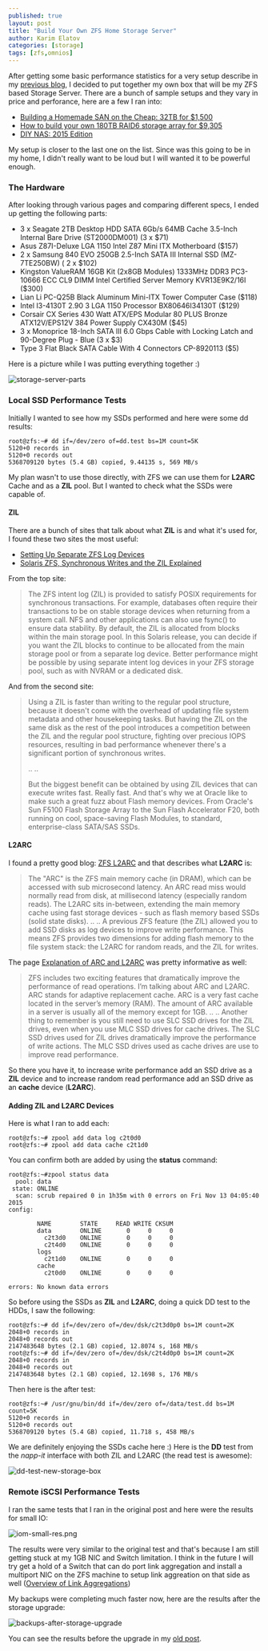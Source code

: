```yaml
---
published: true
layout: post
title: "Build Your Own ZFS Home Storage Server"
author: Karim Elatov
categories: [storage]
tags: [zfs,omnios]
---
```

After getting some basic performance statistics for a very setup describe in my [previous blog](/2014/01/zfs-iscsi-benchmarks-tests/), I decided to put together my own box that will be my ZFS based Storage Server. There are a bunch of sample setups and they vary in price and perforance, here are a few I ran into:

* [Building a Homemade SAN on the Cheap: 32TB for $1,500](http://thehomeserverblog.com/esxi-storage/building-a-homemade-san-on-the-cheap-32tb-for-1500/)
* [How to build your own 180TB RAID6 storage array for $9,305](http://www.extremetech.com/computing/178757-how-to-build-your-own-180tb-raid6-storage-array-for-9305)
* [DIY NAS: 2015 Edition](http://blog.brianmoses.net/2015/01/diy-nas-2015-edition.html)

My setup is closer to the last one on the list. Since was this going to be in my home, I didn't really want to be loud but I will wanted it to be powerful enough.

### The Hardware

After looking through various pages and comparing different specs, I ended up getting the following parts:

* 3 x Seagate 2TB Desktop HDD SATA 6Gb/s 64MB Cache 3.5-Inch Internal Bare Drive (ST2000DM001) (3 x $71)
* Asus Z87I-Deluxe LGA 1150 Intel Z87 Mini ITX Motherboard ($157)
* 2 x Samsung 840 EVO 250GB 2.5-Inch SATA III Internal SSD (MZ-7TE250BW) ( 2 x $102)
* Kingston ValueRAM 16GB Kit (2x8GB Modules) 1333MHz DDR3 PC3-10666 ECC CL9 DIMM Intel Certified Server Memory KVR13E9K2/16I ($300)
* Lian Li PC-Q25B Black Aluminum Mini-ITX Tower Computer Case ($118)
* Intel I3-4130T 2.90 3 LGA 1150 Processor BX80646I34130T ($129)
* Corsair CX Series 430 Watt ATX/EPS Modular 80 PLUS Bronze ATX12V/EPS12V 384 Power Supply CX430M ($45)
* 3 x Monoprice 18-Inch SATA III 6.0 Gbps Cable with Locking Latch and 90-Degree Plug - Blue (3 x $3)
* Type 3 Flat Black SATA Cable With 4 Connectors CP-8920113 ($5)

Here is a picture while I was putting everything together :)

![storage-server-parts](https://googledrive.com/host/0B4vYKT_-8g4IWE9kS2hMMmFuXzg/zfs-perf-biy-san/storage-server-parts.jpg) 

### Local SSD Performance Tests
Initially I wanted to see how my SSDs performed and here were some dd results:

	root@zfs:~# dd if=/dev/zero of=dd.test bs=1M count=5K
	5120+0 records in
	5120+0 records out
	5368709120 bytes (5.4 GB) copied, 9.44135 s, 569 MB/s
	
My plan wasn't to use those directly, with ZFS we can use them for **L2ARC** Cache and as a **ZIL** pool. But I wanted to check what the SSDs were capable of.

#### ZIL 
There are a bunch of sites that talk about what **ZIL** is and what it's used for, I found these two sites the most useful:

* [Setting Up Separate ZFS Log Devices](http://docs.oracle.com/cd/E19253-01/819-5461/gfgaa/index.html)
* [Solaris ZFS, Synchronous Writes and the ZIL Explained](http://constantin.glez.de/blog/2010/07/solaris-zfs-synchronous-writes-and-zil-explained)

From the top site:

> The ZFS intent log (ZIL) is provided to satisfy POSIX requirements for synchronous transactions. For example, databases often require their transactions to be on stable storage devices when returning from a system call. NFS and other applications can also use fsync() to ensure data stability. By default, the ZIL is allocated from blocks within the main storage pool. In this Solaris release, you can decide if you want the ZIL blocks to continue to be allocated from the main storage pool or from a separate log device. Better performance might be possible by using separate intent log devices in your ZFS storage pool, such as with NVRAM or a dedicated disk.

And from the second site:

> Using a ZIL is faster than writing to the regular pool structure, because it doesn't come with the overhead of updating file system metadata and other housekeeping tasks. But having the ZIL on the same disk as the rest of the pool introduces a competition between the ZIL and the regular pool structure, fighting over precious IOPS resources, resulting in bad performance whenever there's a significant portion of synchronous writes.
> 
> ..
> ..
> 
> But the biggest benefit can be obtained by using ZIL devices that can execute writes fast. Really fast. And that's why we at Oracle like to make such a great fuzz about Flash memory devices. From Oracle's Sun F5100 Flash Storage Array to the Sun Flash Accelerator F20, both running on cool, space-saving Flash Modules, to standard, enterprise-class SATA/SAS SSDs.

#### L2ARC

I found a pretty good blog: [ZFS L2ARC](https://blogs.oracle.com/brendan/entry/test) and that describes what **L2ARC** is:

> The "ARC" is the ZFS main memory cache (in DRAM), which can be accessed with sub microsecond latency. An ARC read miss would normally read from disk, at millisecond latency (especially random reads). The L2ARC sits in-between, extending the main memory cache using fast storage devices - such as flash memory based SSDs (solid state disks).
> ..
> ..
> A previous ZFS feature (the ZIL) allowed you to add SSD disks as log devices to improve write performance. This means ZFS provides two dimensions for adding flash memory to the file system stack: the L2ARC for random reads, and the ZIL for writes.

The page [Explanation of ARC and L2ARC](http://www.zfsbuild.com/2010/04/15/explanation-of-arc-and-l2arc/) was pretty informative as well:

> ZFS includes two exciting features that dramatically improve the performance of read operations. I’m talking about ARC and L2ARC. ARC stands for adaptive replacement cache. ARC is a very fast cache located in the server’s memory (RAM). The amount of ARC available in a server is usually all of the memory except for 1GB.
> ..
> ..
> Another thing to remember is you still need to use SLC SSD drives for the ZIL drives, even when you use MLC SSD drives for cache drives. The SLC SSD drives used for ZIL drives dramatically improve the performance of write actions. The MLC SSD drives used as cache drives are use to improve read performance.


So there you have it, to increase write performance add an SSD drive as a **ZIL** device and to increase random read performance add an SSD drive as an **cache** device (**L2ARC**).

#### Adding ZIL and L2ARC Devices
Here is what I ran to add each:

	root@zfs:~# zpool add data log c2t0d0
	root@zfs:~# zpool add data cache c2t1d0
	
You can confirm both are added by using the **status** command:

	root@zfs:~#zpool status data
	  pool: data
	 state: ONLINE
	  scan: scrub repaired 0 in 1h35m with 0 errors on Fri Nov 13 04:05:40 2015
	config:
	
	        NAME        STATE     READ WRITE CKSUM
	        data        ONLINE       0     0     0
	          c2t3d0    ONLINE       0     0     0
	          c2t4d0    ONLINE       0     0     0
	        logs
	          c2t1d0    ONLINE       0     0     0
	        cache
	          c2t0d0    ONLINE       0     0     0
	
	errors: No known data errors


So before using the SSDs as **ZIL** and **L2ARC**, doing a quick DD test to the HDDs, I saw the following:

	root@zfs:~# dd if=/dev/zero of=/dev/dsk/c2t3d0p0 bs=1M count=2K
	2048+0 records in
	2048+0 records out
	2147483648 bytes (2.1 GB) copied, 12.8074 s, 168 MB/s
	root@zfs:~# dd if=/dev/zero of=/dev/dsk/c2t4d0p0 bs=1M count=2K
	2048+0 records in
	2048+0 records out
	2147483648 bytes (2.1 GB) copied, 12.1698 s, 176 MB/s

Then here is the after test:

	root@zfs:~# /usr/gnu/bin/dd if=/dev/zero of=/data/test.dd bs=1M count=5K
	5120+0 records in
	5120+0 records out
	5368709120 bytes (5.4 GB) copied, 11.718 s, 458 MB/s

We are definitely enjoying the SSDs cache here :) Here is the **DD** test from the *napp-it* interface with both ZIL and L2ARC (the read test is awesome):

![dd-test-new-storage-box](https://googledrive.com/host/0B4vYKT_-8g4IWE9kS2hMMmFuXzg/zfs-perf-biy-san/dd-test-new-storage-box.png)

### Remote iSCSI Performance Tests
I ran the same tests that I ran in the original post and here were the results for small IO:

![iom-small-res.png](https://googledrive.com/host/0B4vYKT_-8g4IWE9kS2hMMmFuXzg/zfs-perf-biy-san/iom-small-res.png)

The results were very similar to the original test and that's because I am still getting stuck at my 1GB NIC and Switch limitation. I think in the future I will try get a hold of a Switch that can do port link aggregation and install a multiport NIC on the ZFS machine to setup link aggreation on that side as well ([Overview of Link Aggregations](https://docs.oracle.com/cd/E23824_01/html/821-1458/fpjvl.html))

My backups were completing much faster now, here are the results after the storage upgrade:

![backups-after-storage-upgrade](https://googledrive.com/host/0B4vYKT_-8g4IWE9kS2hMMmFuXzg/zfs-perf-biy-san/backups-after-storage-upgrade.png)

You can see the results before the upgrade in my [old post](/2014/02/esxi-backups-zfs-xsibackup/).

